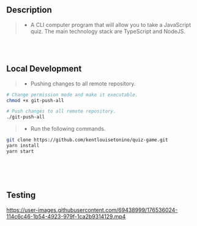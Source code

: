 ## Description
> - A CLI computer program that will allow you to take a JavaScript quiz. The main technology stack are TypeScript and NodeJS.

<br />
<br />



## Local Development
> - Pushing changes to all remote repository.
```bash
# Change permission mode and make it executable.
chmod +x git-push-all

# Push changes to all remote repository.
./git-push-all
```

> - Run the following commands.

```bash
git clone https://github.com/kentlouisetonino/quiz-game.git
yarn install
yarn start
```

<br />
<br />
<br />



## Testing
https://user-images.githubusercontent.com/69438999/176536024-114c6c46-1b54-4923-979f-1ca2b9314129.mp4

